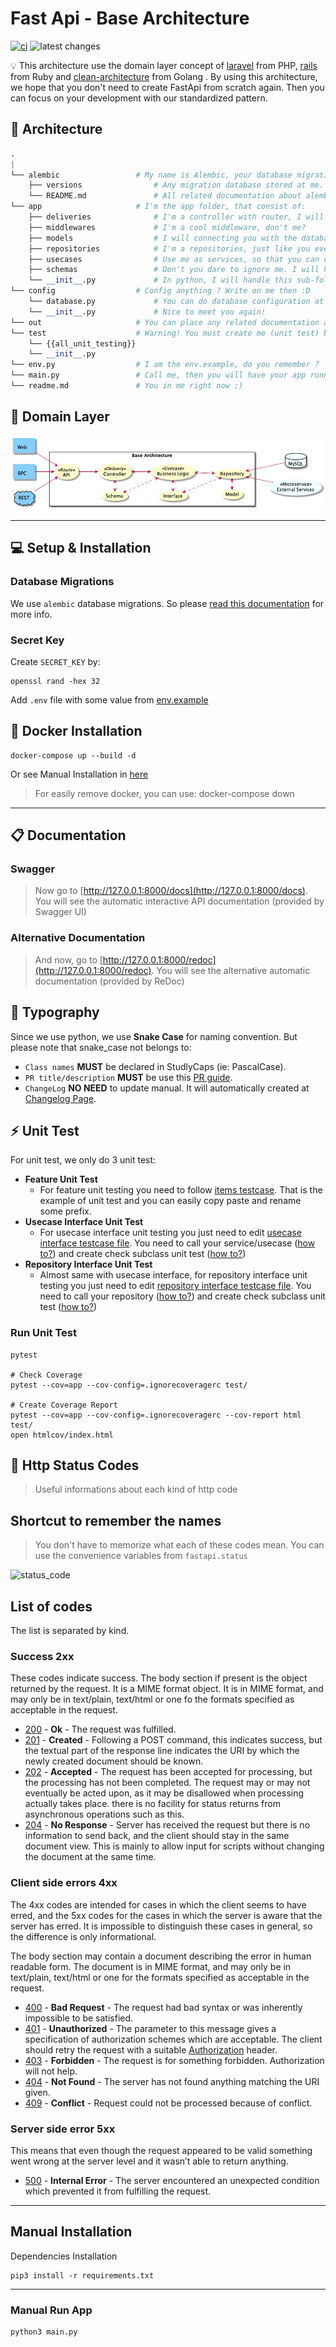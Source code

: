 # Fast Api - Base Architecture

[![ci](https://github.com/coroo/base-architecture/workflows/ci/badge.svg?branch=master)](../../actions)
![latest changes](https://github.com/coroo/base-architecture/workflows/latest%20changes/badge.svg?branch=develop)

:bulb: This architecture use the domain layer concept of [laravel](https://laravel.com/) from PHP, [rails](https://rubyonrails.org/) from Ruby and [clean-architecture](https://github.com/bxcodec/go-clean-arch#the-diagram) from Golang . By using this architecture, we hope that you don't need to create FastApi from scratch again. Then you can focus on your development with our standardized pattern.

## :man_dancing: Architecture

```python
.
|
└── alembic                 # My name is Alembic, your database migration manager
    ├── versions                # Any migration database stored at me.
    └── README.md               # All related documentation about alembic stored at me, so please read me
└── app                     # I'm the app folder, that consist of:
    ├── deliveries              # I'm a controller with router, I will delivery your request :)
    ├── middlewares             # I'm a cool middleware, don't me?
    ├── models                  # I will connecting you with the database structure
    ├── repositories            # I'm a repositories, just like you ever know ;)
    ├── usecases                # Use me as services, so that you can create any usecases!
    ├── schemas                 # Don't you dare to ignore me. I will help all of data structure
    └── __init__.py             # In python, I will handle this sub-folder, so that you can easily calling them
└── config                  # Config anything ? Write on me then :D
    └── database.py             # You can do database configuration at me. Remember that!
    └── __init__.py             # Nice to meet you again!
└── out                     # You can place any related documentation at me, e.g. changelog, PR guide, etc.
└── test                    # Warning! You must create me (unit test) before ask them!
    └── {{all_unit_testing}}
    └── __init__.py
└── env.py                  # I am the env.example, do you remember ?
└── main.py                 # Call me, then you will have your app running :3
└── readme.md               # You in me right now ;)
```

## :pushpin: Domain Layer

![diagram](out/domain-layer/base-architecture.png)

---

## :computer: Setup & Installation

### Database Migrations

We use `alembic` database migrations. So please [read this documentation](alembic) for more info.

### Secret Key

Create `SECRET_KEY` by:

```
openssl rand -hex 32
```

Add `.env` file with some value from [env.example](env.py)

## :rocket: Docker Installation

```
docker-compose up --build -d
```

Or see Manual Installation in [here](#manual-installation)

> For easily remove docker, you can use: docker-compose down

---

## :clipboard: Documentation

### Swagger

> Now go to [http://127.0.0.1:8000/docs](http://127.0.0.1:8000/docs).
> You will see the automatic interactive API documentation (provided by Swagger UI)

### Alternative Documentation

> And now, go to [http://127.0.0.1:8000/redoc](http://127.0.0.1:8000/redoc).
> You will see the alternative automatic documentation (provided by ReDoc)

## :pencil: Typography

Since we use python, we use **Snake Case** for naming convention. But please note that snake_case not belongs to:

- `Class names` **MUST** be declared in StudlyCaps (ie: PascalCase).
- `PR title/description` **MUST** be use this [PR guide](out/pull_request.md).
- `ChangeLog` **NO NEED** to update manual. It will automatically created at [Changelog Page](out/changelog.md).

## :zap: Unit Test

For unit test, we only do 3 unit test:
- **Feature Unit Test**
    - For feature unit testing you need to follow [items testcase](test/routes/items_test.py). That is the example of unit test and you can easily copy paste and rename some prefix.
- **Usecase Interface Unit Test**
    - For usecase interface unit testing you just need to edit [usecase interface testcase file](test/interfaces/service_interface_test.py). You need to call your service/usecase ([how to?](test/interfaces/service_interface_test.py#L5)) and create check subclass unit test ([how to?](test/interfaces/service_interface_test.py#L9-L10))
- **Repository Interface Unit Test**
    - Almost same with usecase interface, for repository interface unit testing you just need to edit [repository interface testcase file](test/interfaces/repository_interface_test.py). You need to call your repository ([how to?](test/interfaces/repository_interface_test.py#L5)) and create check subclass unit test ([how to?](test/interfaces/repository_interface_test.py#L9-L10))

### Run Unit Test

```console
pytest

# Check Coverage
pytest --cov=app --cov-config=.ignorecoveragerc test/

# Create Coverage Report
pytest --cov=app --cov-config=.ignorecoveragerc --cov-report html test/
open htmlcov/index.html
```
    

## :traffic_light: Http Status Codes

> Useful informations about each kind of http code

## Shortcut to remember the names

> You don't have to memorize what each of these codes mean. You can use the convenience variables from `fastapi.status`

![status_code](https://fastapi.tiangolo.com/img/tutorial/response-status-code/image02.png)

## List of codes

The list is separated by kind.

### Success 2xx

These codes indicate success. The body section if present is the object returned by the request. It is a MIME format object. It is in MIME format, and may only be in text/plain, text/html or one fo the formats specified as acceptable in the request.

- [200](http://httpstatus.es/200) - **Ok** - The request was fulfilled.
- [201](http://httpstatus.es/201) - **Created** - Following a POST command, this indicates success, but the textual part of the response line indicates the URI by which the newly created document should be known.
- [202](http://httpstatus.es/202) - **Accepted** - The request has been accepted for processing, but the processing has not been completed. The request may or may not eventually be acted upon, as it may be disallowed when processing actually takes place. there is no facility for status returns from asynchronous operations such as this.
- [204](http://httpstatus.es/204) - **No Response** - Server has received the request but there is no information to send back, and the client should stay in the same document view. This is mainly to allow input for scripts without changing the document at the same time.

### Client side errors 4xx

The 4xx codes are intended for cases in which the client seems to have erred, and the 5xx codes for the cases in which the server is aware that the server has erred. It is impossible to distinguish these cases in general, so the difference is only informational.

The body section may contain a document describing the error in human readable form. The document is in MIME format, and may only be in text/plain, text/html or one for the formats specified as acceptable in the request.

- [400](http://httpstatus.es/400) - **Bad Request** - The request had bad syntax or was inherently impossible to be satisfied.
- [401](http://httpstatus.es/401) - **Unauthorized** - The parameter to this message gives a specification of authorization schemes which are acceptable. The client should retry the request with a suitable [Authorization](http://www.w3.org/Protocols/HTTP/HTRQ_Headers.html#z9) header.
- [403](http://httpstatus.es/403) - **Forbidden** - The request is for something forbidden. Authorization will not help.
- [404](http://httpstatus.es/404) - **Not Found** - The server has not found anything matching the URI given.
- [409](http://httpstatus.es/409) - **Conflict** - Request could not be processed because of conflict.

### Server side error 5xx

This means that even though the request appeared to be valid something went wrong at the server level and it wasn’t able to return anything.

- [500](http://httpstatus.es/500) - **Internal Error** - The server encountered an unexpected condition which prevented it from fulfilling the request.

---

## Manual Installation

Dependencies Installation

```console
pip3 install -r requirements.txt
```

---

### Manual Run App

```console
python3 main.py
```
